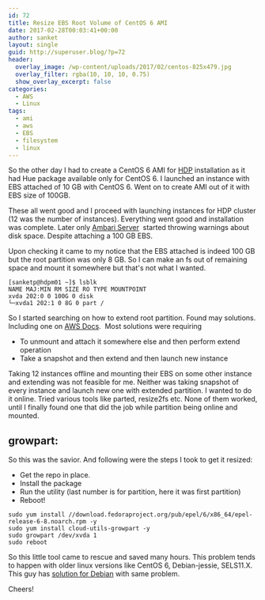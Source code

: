 ```yaml
---
id: 72
title: Resize EBS Root Volume of CentOS 6 AMI
date: 2017-02-28T00:03:41+00:00
author: sanket
layout: single
guid: http://superuser.blog/?p=72
header:
  overlay_image: /wp-content/uploads/2017/02/centos-825x479.jpg
  overlay_filter: rgba(10, 10, 10, 0.75)
  show_overlay_excerpt: false
categories:
  - AWS
  - Linux
tags:
  - ami
  - aws
  - EBS
  - filesystem
  - linux
---
```

So the other day I had to create a CentOS 6 AMI for [HDP](//hortonworks.com/products/data-center/hdp/) installation as it had Hue package available only for CentOS 6. I launched an instance with EBS attached of 10 GB with CentOS 6. Went on to create AMI out of it with EBS size of 100GB.

These all went good and I proceed with launching instances for HDP cluster (12 was the number of instances). Everything went good and installation was complete. Later only [Ambari Server](//ambari.apache.org)  started throwing warnings about disk space. Despite attaching a 100 GB EBS.

Upon checking it came to my notice that the EBS attached is indeed 100 GB but the root partition was only 8 GB. So I can make an fs out of remaining space and mount it somewhere but that's not what I wanted.

```shell
[sanketp@hdpm01 ~]$ lsblk
NAME MAJ:MIN RM SIZE RO TYPE MOUNTPOINT
xvda 202:0 0 100G 0 disk
└─xvda1 202:1 0 8G 0 part /
```

So I started searching on how to extend root partition. Found may solutions. Including one on [AWS Docs](//docs.aws.amazon.com/AWSEC2/latest/UserGuide/storage_expand_partition.html).  Most solutions were requiring

  * To unmount and attach it somewhere else and then perform extend operation
  * Take a snapshot and then extend and then launch new instance

Taking 12 instances offline and mounting their EBS on some other instance and extending was not feasible for me. Neither was taking snapshot of every instance and launch new one with extended partition. I wanted to do it online. Tried various tools like parted, resize2fs etc. None of them worked, until I finally found one that did the job while partition being online and mounted.

## growpart:

So this was the savior. And following were the steps I took to get it resized:

  * Get the repo in place.
  * Install the package
  * Run the utility (last number is for partition, here it was first partition)
  * Reboot!
  
```shell
sudo yum install //download.fedoraproject.org/pub/epel/6/x86_64/epel-release-6-8.noarch.rpm -y
sudo yum install cloud-utils-growpart -y
sudo growpart /dev/xvda 1
sudo reboot
```

So this little tool came to rescue and saved many hours. This problem tends to happen with older linux versions like CentOS 6, Debian-jessie, SELS11.X. This guy has [solution for Debian](//www.elastic.co/blog/autoresize-ebs-root-volume-on-aws-amis) with same problem.

Cheers!